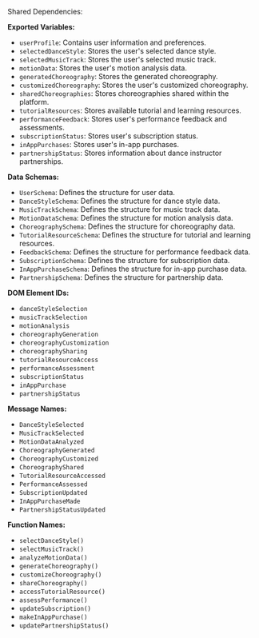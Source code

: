 Shared Dependencies:

**Exported Variables:**
- `userProfile`: Contains user information and preferences.
- `selectedDanceStyle`: Stores the user's selected dance style.
- `selectedMusicTrack`: Stores the user's selected music track.
- `motionData`: Stores the user's motion analysis data.
- `generatedChoreography`: Stores the generated choreography.
- `customizedChoreography`: Stores the user's customized choreography.
- `sharedChoreographies`: Stores choreographies shared within the platform.
- `tutorialResources`: Stores available tutorial and learning resources.
- `performanceFeedback`: Stores user's performance feedback and assessments.
- `subscriptionStatus`: Stores user's subscription status.
- `inAppPurchases`: Stores user's in-app purchases.
- `partnershipStatus`: Stores information about dance instructor partnerships.

**Data Schemas:**
- `UserSchema`: Defines the structure for user data.
- `DanceStyleSchema`: Defines the structure for dance style data.
- `MusicTrackSchema`: Defines the structure for music track data.
- `MotionDataSchema`: Defines the structure for motion analysis data.
- `ChoreographySchema`: Defines the structure for choreography data.
- `TutorialResourceSchema`: Defines the structure for tutorial and learning resources.
- `FeedbackSchema`: Defines the structure for performance feedback data.
- `SubscriptionSchema`: Defines the structure for subscription data.
- `InAppPurchaseSchema`: Defines the structure for in-app purchase data.
- `PartnershipSchema`: Defines the structure for partnership data.

**DOM Element IDs:**
- `danceStyleSelection`
- `musicTrackSelection`
- `motionAnalysis`
- `choreographyGeneration`
- `choreographyCustomization`
- `choreographySharing`
- `tutorialResourceAccess`
- `performanceAssessment`
- `subscriptionStatus`
- `inAppPurchase`
- `partnershipStatus`

**Message Names:**
- `DanceStyleSelected`
- `MusicTrackSelected`
- `MotionDataAnalyzed`
- `ChoreographyGenerated`
- `ChoreographyCustomized`
- `ChoreographyShared`
- `TutorialResourceAccessed`
- `PerformanceAssessed`
- `SubscriptionUpdated`
- `InAppPurchaseMade`
- `PartnershipStatusUpdated`

**Function Names:**
- `selectDanceStyle()`
- `selectMusicTrack()`
- `analyzeMotionData()`
- `generateChoreography()`
- `customizeChoreography()`
- `shareChoreography()`
- `accessTutorialResource()`
- `assessPerformance()`
- `updateSubscription()`
- `makeInAppPurchase()`
- `updatePartnershipStatus()`